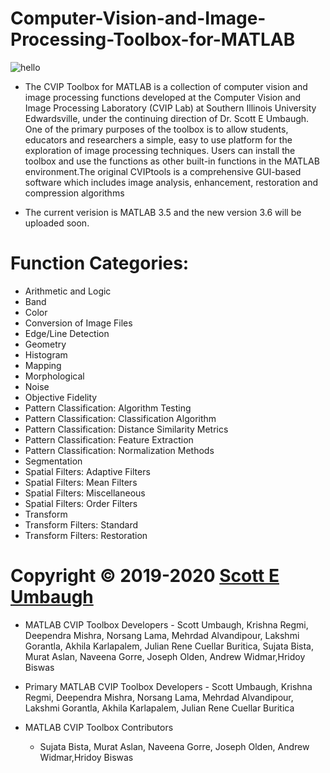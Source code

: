 # Computer-Vision-and-Image-Processing-Toolbox-for-MATLAB
![hello](https://user-images.githubusercontent.com/53453731/91340649-f7b5f400-e79d-11ea-9ffb-9fa647607451.png)

* The CVIP Toolbox for MATLAB is a collection of computer vision and image processing functions developed at the Computer Vision and Image Processing Laboratory (CVIP Lab) at Southern Illinois University Edwardsville, under the continuing direction of Dr. Scott E Umbaugh. One of the primary purposes of the toolbox is to allow students, educators and researchers a simple, easy to use platform for the exploration of image processing techniques. Users can install the toolbox and use the functions as other built-in functions in the MATLAB environment.The original CVIPtools is a comprehensive GUI-based software which includes image analysis, enhancement, restoration and compression algorithms

* The current verision is MATLAB 3.5 and the new version 3.6 will be uploaded soon.
# Function Categories:
- Arithmetic and Logic
- Band
- Color
- Conversion of Image Files
- Edge/Line Detection
- Geometry
- Histogram
- Mapping
- Morphological
- Noise
- Objective Fidelity
- Pattern Classification: Algorithm Testing
- Pattern Classification: Classification Algorithm
- Pattern Classification: Distance Similarity Metrics
- Pattern Classification: Feature Extraction
- Pattern Classification: Normalization Methods
- Segmentation
- Spatial Filters: Adaptive Filters
- Spatial Filters: Mean Filters
- Spatial Filters: Miscellaneous
- Spatial Filters: Order Filters
- Transform
- Transform Filters: Standard
- Transform Filters: Restoration

# Copyright &#169; 2019-2020 <a href="http://www.siue.edu/~sumbaug/">Scott E Umbaugh </a>

* MATLAB CVIP Toolbox Developers 
                - Scott Umbaugh, Krishna Regmi, Deependra Mishra, Norsang Lama, Mehrdad Alvandipour, Lakshmi Gorantla, Akhila Karlapalem, Julian Rene Cuellar Buritica, Sujata Bista, Murat Aslan, Naveena Gorre, Joseph Olden, Andrew Widmar,Hridoy Biswas

* Primary MATLAB CVIP Toolbox Developers 
                - Scott Umbaugh, Krishna Regmi, Deependra Mishra, Norsang Lama, Mehrdad Alvandipour, Lakshmi Gorantla, Akhila Karlapalem, Julian Rene Cuellar Buritica

* MATLAB CVIP Toolbox Contributors
	- Sujata Bista, Murat Aslan, Naveena Gorre, Joseph Olden, Andrew Widmar,Hridoy Biswas


